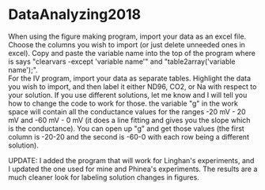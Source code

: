 # DataAnalyzing2018
When using the figure making program, import your data as an excel file.  Choose the columns you wish to import (or just delete unneeded ones in excel).  Copy and paste the variable name into the top of the program where is says "clearvars -except 'variable name'" and "table2array('variable name');".  
For the IV program, import your data as separate tables.  Highlight the data you wish to import, and then label it either ND96, CO2, or Na with respect to your solution.  If you use different solutions, let me know and I will tell you how to change the code to work for those.  the variable "g" in the work space will contain all the conductance values for the ranges -20 mV - 20 mV and -60 mV - 0 mV (it does a line fitting and gives you the slope which is the conductance).  You can open up "g" and get those values (the first column is -20-20 and the second is -60-0 with each row being a different solution).

UPDATE:  I added the program that will work for Linghan's experiments, and I updated the one used for mine and Phinea's experiments.  The results are a much cleaner look for labeling solution changes in figures.
